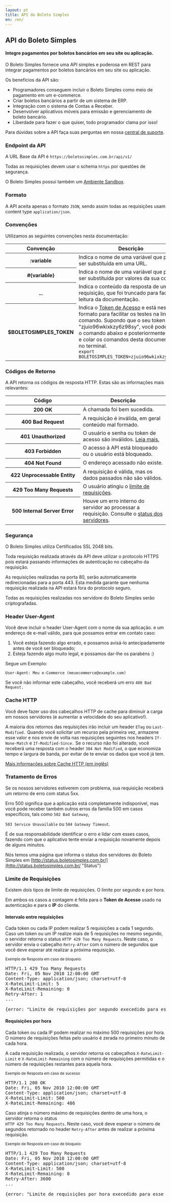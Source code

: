 ```yaml
---
layout: pt
title: API do Boleto Simples
en: /en/
---
```


## API do Boleto Simples

#### Integre pagamentos por boletos bancários em seu site ou aplicação.


O Boleto Simples fornece uma API simples e poderosa em REST para
integrar pagamentos por boletos bancários em seu site ou aplicação.

Os benefícios da API são:

*   Programadores conseguem incluir o Boleto Simples como meio de pagamento em um e-commerce.
*   Criar boletos bancários a partir de um sistema de ERP.
*   Integração com o sistema de Contas a Receber.
*   Desenvolver aplicativos móveis para emissão e gerenciamento de boleto bancário.
*   Liberdade para fazer o que quiser, todo programador clama por isso!

Para dúvidas sobre a API faça suas perguntas em nossa [central de suporte](http://suporte.boletosimples.com.br).

### Endpoint da API

A URL Base da API é `https://boletosimples.com.br/api/v1/`

Todas as requisições devem usar o schema `https` por questões de segurança.

O Boleto Simples possui também um [Ambiente Sandbox](/sandbox).

### Formato

A API aceita apenas o formato `JSON`, sendo assim todas as requisições usam content type `application/json`.

### Convenções

Utilizamos as seguintes convenções nesta documentação:

<table class='table table-bordered'>
  <thead>
    <tr>
      <th>Convenção</th>
      <th>Descrição</th>
    </tr>
  </thead>
  <tbody>
    <tr>
      <th>:variable</th>
      <td>Indica o nome de uma variável que precisa ser substituída em uma URL.</td>
    </tr>
    <tr>
      <th>#{variable}</th>
      <td>Indica o nome de uma variável que precisa ser substituída por valores da sua conta.</td>
    </tr>
    <tr>
      <th>...</th>
      <td>Indica o conteúdo da resposta de uma requisição, que foi truncado para facilitar a leitura da documentação.</td>
    </tr>
    <tr>
      <th>$BOLETOSIMPLES_TOKEN</th>
      <td>
        Indica o <a href="/authentication/token">Token de Acesso</a> e está neste formato para facilitar os testes na linha de comando. Supondo que o seu token é "zjuio96wkixkzy6z98sy", você pode rodar o comando abaixo e posteriormente copiar e colar os comandos desta documentação no terminal.
        <br/>
        <code>export BOLETOSIMPLES_TOKEN=zjuio96wkixkzy6z98sy</code>
      </td>
    </tr>
  </tbody>
</table>

### Códigos de Retorno

A API retorna os códigos de resposta HTTP. Estas são as informações mais relevantes:

<table class='table table-bordered'>
  <thead>
    <tr>
      <th width="220px">Código</th>
      <th>Descrição</th>
    </tr>
  </thead>
  <tbody>
    <tr>
      <th>200 OK</th>
      <td>A chamada foi bem sucedida.</td>
    </tr>
    <tr>
      <th>400 Bad Request</th>
      <td>A requisição é inválida, em geral conteúdo mal formado.</td>
    </tr>
    <tr>
      <th>401 Unauthorized</th>
      <td>O usuário e senha ou token de acesso são inválidos. <a href="/authentication">Leia mais.</a></td>
    </tr>
    <tr>
      <th>403 Forbidden</th>
      <td>O acesso à API está bloqueado ou o usuário está bloqueado.</td>
    </tr>
    <tr>
      <th>404 Not Found</th>
      <td>O endereço acessado não existe.</td>
    </tr>
    <tr>
      <th>422 Unprocessable Entity</th>
      <td>A requisição é válida, mas os dados passados não são válidos.</td>
    </tr>
    <tr>
      <th>429 Too Many Requests</th>
      <td>O usuário atingiu o <a href="#limite-de-requisies">limite de requisições</a>.</td>
    </tr>
    <tr>
      <th>500 Internal Server Error</th>
      <td>Houve um erro interno do servidor ao processar a requisição. Consulte o <a href="http://status.boletosimples.com.br">status dos servidores</a>.</td>
    </tr>
  </tbody>
</table>

### Segurança

O Boleto Simples utiliza Certificados SSL 2048 bits.

Toda requisição realizada através da API deve utilizar o protocolo
HTTPS pois estará passando informações de autenticação no cabeçalho da requisição.

As requisições realizadas na porta 80, serão automaticamente
redirecionadas para a porta 443. Esta medida garante que nenhuma
requisição realizada na API estará fora do protocolo seguro.

Todas as requisições realizadas nos servidore do Boleto Simples serão criptografadas.

### Header User-Agent

Você deve incluir o header User-Agent com o nome da sua aplicação.
e um endereço de e-mail válido, para que possamos entrar em contato caso:

1.  Você esteja fazendo algo errado, e possamos avisá-lo antecipadamente antes de você ser bloqueado;
2.  Esteja fazendo algo muito legal, e possamos dar-lhe os parabéns :)

Segue um Exemplo:

   `User-Agent: Meu e-Commerce (meuecommerce@example.com)`

Se você não informar este cabeçalho, você receberá um erro `400 Bad Request.`

### Cache HTTP

Você deve fazer uso dos cabeçalhos HTTP de cache para diminuir a
carga em nossos servidores (e aumentar a velocidade do seu aplicativo!).

A maioria dos retornos das requisições irão incluir um header `ETag`
ou `Last-Modified.` Quando você solicitar um recurso pela primeira vez,
armazene esse valor e nos envie de volta nas requisições seguintes
nos headers `If-None-Match` e `If-Modified-Since.` Se o recurso não
foi alterado, você receberá uma resposta com o header `304 Not Modified`,
o que  economiza tempo e largura de banda, por
evitar de te enviar os dados que você já tem.

[Mais informações sobre Cache HTTP (em inglês)](http://www.mnot.net/cache_docs/)


### Tratamento de Erros

Se os nossos servidores estiverem com problema, sua requisição receberá um retorno de erro com status 5xx.

Erro 500 significa que a aplicação está completamente indisponível,
mas você pode receber também outros erros
da família 500 em casos específicos, tais como `502 Bad Gateway`,

`503 Service Unavailable` ou `504 Gateway
Timeout`.

É de sua responsabilidade identificar o erro e lidar com esses
casos, fazendo com que o aplicativo tente enviar
a requisição novamente depois de alguns minutos.

Nós temos uma página que informa o status dos servidores do Boleto Simples em
[http://status.boletosimples.com.br/](http://status.boletosimples.com.br/ "Status")


### Limite de Requisições

Existem dois tipos de limite de requisições. O limite por segundo e por hora.

Em ambos os casos a contagem é feita para o **Token de Acesso** usado na autenticação e para o **IP** do cliente.

#### Intervalo entre requisições

Cada token ou cada IP podem realizar 5 requisições a cada 1 segundo. Caso
um token ou um IP realize mais de 5 requisições no mesmo segundo, o servidor
retorna o status `HTTP 429 Too Many Requests`. Neste caso, o
servidor envia o cabeçalho `Retry-After` com o número de
segundos que você deve esperar até realizar a próxima requisição.

<small>Exemplo de Resposta em caso de bloqueio:</small>

<pre class="http">
HTTP/1.1 429 Too Many Requests
Date: Fri, 05 Nov 2010 12:00:00 GMT
Content-Type: application/json; charset=utf-8
X-RateLimit-Limit: 5
X-RateLimit-Remaining: 0
Retry-After: 1
...

{error: "Limite de requisições por segundo execedido para esse usuário."}
</pre>

#### Requisições por hora

Cada token ou cada IP podem realizar no máximo 500 requisições por hora.
O número de requisições feitas pelo usuário é
zerada no primeiro minuto de cada hora.

A cada requisição realizada, o servidor retorna os cabeçalhos
`X-RateLimit-Limit` e `X-RateLimit-Remaining` com o
número de requisições permitidas e o número de requisições
restantes para aquela hora.

<small>Exemplo de Resposta em caso de sucesso</small>

<pre class="http">
HTTP/1.1 200 OK
Date: Fri, 05 Nov 2010 12:00:00 GMT
Content-Type: application/json; charset=utf-8
X-RateLimit-Limit: 500
X-RateLimit-Remaining: 486
</pre>

Caso atinja o número máximo de requisições dentro de uma hora, o servidor retorna o status<br/>
`HTTP 429 Too Many Requests`. Neste caso, você deve esperar o número de segundos retornado no header `Retry-After` antes de realizar a próxima requisição.

<small>Exemplo de Resposta em caso de bloqueio:</small>

<pre class="http">
HTTP/1.1 429 Too Many Requests
Date: Fri, 05 Nov 2010 12:00:00 GMT
Content-Type: application/json; charset=utf-8
X-RateLimit-Limit: 500
X-RateLimit-Remaining: 0
Retry-After: 3600
...

{error: "Limite de requisições por hora execedido para esse usuário."}
</pre>
